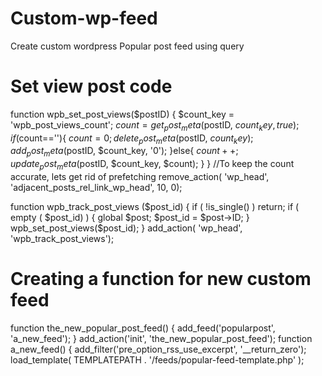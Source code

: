 # Custom-wp-feed

Create custom wordpress Popular post feed using query

# Set view post code

function wpb_set_post_views($postID) {
    $count_key = 'wpb_post_views_count';
    $count = get_post_meta($postID, $count_key, true);
    if($count==''){
        $count = 0;
        delete_post_meta($postID, $count_key);
        add_post_meta($postID, $count_key, '0');
    }else{
        $count++;
        update_post_meta($postID, $count_key, $count);
    }
}
//To keep the count accurate, lets get rid of prefetching
remove_action( 'wp_head', 'adjacent_posts_rel_link_wp_head', 10, 0);


function wpb_track_post_views ($post_id) {
    if ( !is_single() ) return;
    if ( empty ( $post_id) ) {
        global $post;
        $post_id = $post->ID;    
    }
    wpb_set_post_views($post_id);
}
add_action( 'wp_head', 'wpb_track_post_views');

# Creating a function for new custom feed

function the_new_popular_post_feed() {
    add_feed('popularpost', 'a_new_feed');
}
add_action('init', 'the_new_popular_post_feed');
function a_new_feed() {
    add_filter('pre_option_rss_use_excerpt', '__return_zero');
    load_template( TEMPLATEPATH . '/feeds/popular-feed-template.php' );
